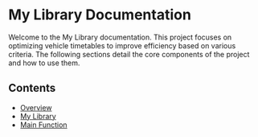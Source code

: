# My Library Documentation

Welcome to the My Library documentation. This project focuses on optimizing vehicle timetables to improve efficiency based on various criteria. The following sections detail the core components of the project and how to use them.

## Contents

- [Overview](overview.md)
- [My Library](my_library.md)
- [Main Function](main_function.md)

